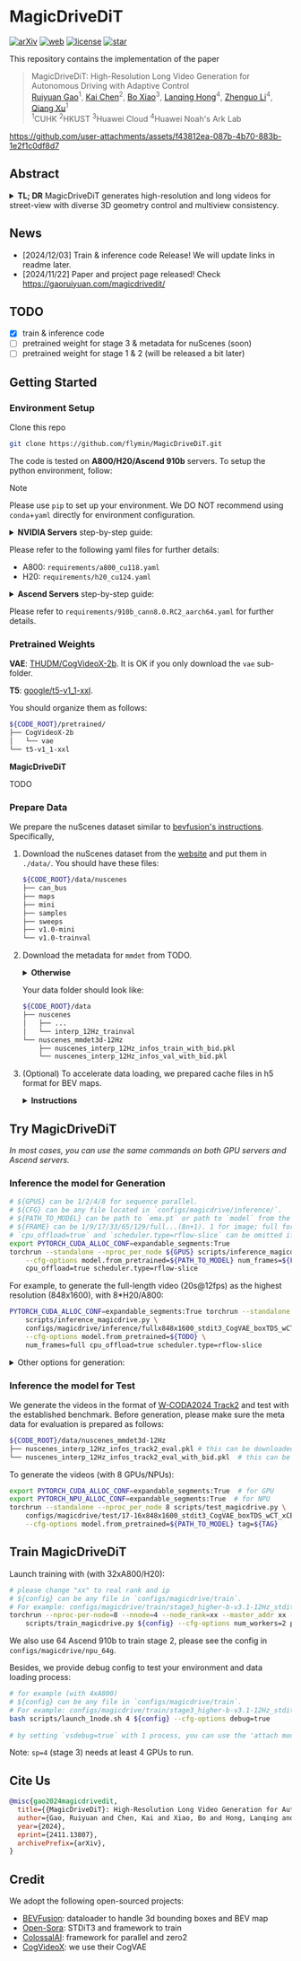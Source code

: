 # MagicDriveDiT

[![arXiv](https://img.shields.io/badge/ArXiv-2411.13807-b31b1b.svg?style=plastic)](https://arxiv.org/abs/2411.13807) [![web](https://img.shields.io/badge/Web-MagicDriveDiT-blue.svg?style=plastic)](https://gaoruiyuan.com/magicdrivedit/) [![license](https://img.shields.io/github/license/flymin/MagicDriveDiT?style=plastic)](https://github.com/flymin/MagicDriveDiT/blob/main/LICENSE) [![star](https://img.shields.io/github/stars/flymin/MagicDriveDiT)](https://github.com/flymin/MagicDriveDiT)

This repository contains the implementation of the paper 

> MagicDriveDiT: High-Resolution Long Video Generation for Autonomous Driving with Adaptive Control <br>
> [Ruiyuan Gao](https://gaoruiyuan.com/)<sup>1</sup>, [Kai Chen](https://kaichen1998.github.io/)<sup>2</sup>, [Bo Xiao](https://www.linkedin.com/in/bo-xiao-19909955/?originalSubdomain=ie)<sup>3</sup>, [Lanqing Hong](https://scholar.google.com.sg/citations?user=2p7x6OUAAAAJ&hl=en)<sup>4</sup>, [Zhenguo Li](https://scholar.google.com/citations?user=XboZC1AAAAAJ&hl=en)<sup>4</sup>, [Qiang Xu](https://cure-lab.github.io/)<sup>1</sup><br>
> <sup>1</sup>CUHK <sup>2</sup>HKUST <sup>3</sup>Huawei Cloud <sup>4</sup>Huawei Noah's Ark Lab <be>

https://github.com/user-attachments/assets/f43812ea-087b-4b70-883b-1e2f1c0df8d7

## Abstract

<details>
<summary><b>TL; DR</b> MagicDriveDiT generates high-resolution and long videos for street-view with diverse 3D geometry control and multiview consistency.</summary>

The rapid advancement of diffusion models has greatly improved video synthesis, especially in controllable video generation, which is essential for applications like autonomous driving. However, existing methods are limited by scalability and how control conditions are integrated, failing to meet the needs for high-resolution and long videos for autonomous driving applications. In this paper, we introduce MagicDriveDiT, a novel approach based on the DiT architecture, and tackle these challenges. Our method enhances scalability through flow matching and employs a progressive training strategy to manage complex scenarios. By incorporating spatial-temporal conditional encoding, MagicDriveDiT achieves precise control over spatial-temporal latents. Comprehensive experiments show its superior performance in generating realistic street scene videos with higher resolution and more frames. MagicDriveDiT significantly improves video generation quality and spatial-temporal controls, expanding its potential applications across various tasks in autonomous driving.

</details>

## News

- [2024/12/03] Train & inference code Release! We will update links in readme later.
- [2024/11/22] Paper and project page released! Check https://gaoruiyuan.com/magicdrivedit/

## TODO

- [x] train & inference code
- [ ] pretrained weight for stage 3 & metadata for nuScenes (soon)
- [ ] pretrained weight for stage 1 & 2 (will be released a bit later)

## Getting Started

### Environment Setup

Clone this repo

```bash
git clone https://github.com/flymin/MagicDriveDiT.git
```

The code is tested on **A800/H20/Ascend 910b** servers. To setup the python environment, follow:

> [!NOTE]  
> Please use `pip` to set up your environment. We DO NOT recommend using `conda`+`yaml` directly for environment configuration.

<details>
<summary><b>NVIDIA Servers</b> step-by-step guide:</summary>

1. Make sure you have an environment with the following packages:
    ```bash
    torch==2.4.0
    torchvision==0.19.0

    # may need to build from source
    apex (https://github.com/NVIDIA/apex)
    
    # choose the correct wheel packages or build from the source
    xformers>=0.0.27
    flash-attn>=2.6.3
    ```
2. Install Colossalai
    ```bash
    git clone https://github.com/flymin/ColossalAI.git
    git checkout pt2.4 && git pull
    cd ColossalAI
    BUILD_EXT=1 pip install .
    ```
3. Install other dependencies
    ```bash
    pip install -r requirements/requirements.txt
    ```
</details>

Please refer to the following yaml files for further details:
- A800: `requirements/a800_cu118.yaml`
- H20: `requirements/h20_cu124.yaml`

<details>
<summary><b>Ascend Servers</b> step-by-step guide:</summary>

1. Make sure you have an environment with the following packages (please refer to [this page](https://www.hiascend.com/document/detail/zh/Pytorch/60RC2/configandinstg/instg/insg_0003.html?sub_id=%2Fzh%2FPytorch%2F60RC2%2Fconfigandinstg%2Finstg%2Finsg_0008.html) to setup pytorch env):
    ```bash
    # based on CANN 8.0RC2
    torch==2.3.1
    torchvision==0.18.1
    torch-npu==2.3.1
    apex (https://gitee.com/ascend/apex)

    # choose the correct wheel packages or build from the source
    xformers==0.0.27
    ```
2. Install Colossalai
    ```bash
    # We remove dependency on `bitsandbytes`.
    git clone https://github.com/flymin/ColossalAI.git
    git checkout ascend && git pull
    cd ColossalAI
    BUILD_EXT=1 pip install .
    ```
3. Install other dependencies
    ```bash
    pip install -r requirements/requirements.txt
    ```
</details>

Please refer to `requirements/910b_cann8.0.RC2_aarch64.yaml` for further details.

### Pretrained Weights

**VAE**: [THUDM/CogVideoX-2b](https://huggingface.co/THUDM/CogVideoX-2b). It is OK if you only download the `vae` sub-folder.

**T5**: [google/t5-v1_1-xxl](https://huggingface.co/google/t5-v1_1-xxl).

You should organize them as follows:

```bash
${CODE_ROOT}/pretrained/
├── CogVideoX-2b
│   └── vae
└── t5-v1_1-xxl
```

**MagicDriveDiT**

TODO

### Prepare Data

We prepare the nuScenes dataset similar to [bevfusion's instructions](https://github.com/mit-han-lab/bevfusion#data-preparation). Specifically,

1. Download the nuScenes dataset from the [website](https://www.nuscenes.org/nuscenes) and put them in `./data/`. You should have these files:
    ```bash
    ${CODE_ROOT}/data/nuscenes
    ├── can_bus
    ├── maps
    ├── mini
    ├── samples
    ├── sweeps
    ├── v1.0-mini
    └── v1.0-trainval
    ```
    
2. Download the metadata for `mmdet` from TODO. 

    <details><summary><b>Otherwise</b></summary>
    
    Please interpolate the annotations to 12Hz as  [MagicDrive-t](https://github.com/cure-lab/MagicDrive/tree/video), and generate the meta data by yourself with the command in `tools/prepare_data/prepare_dataset.sh`.

    If you have the meta data files from [MagicDrive-t](https://github.com/cure-lab/MagicDrive/tree/video), you can use `tools/prepare_data/add_box_id.py` to add the keys for instance id. See commands in `tools/prepare_data/prepare_dataset.sh`.

    </details>
    
    Your data folder should look like:

    ```bash
    ${CODE_ROOT}/data
    ├── nuscenes
    │   ├── ...
    │   └── interp_12Hz_trainval
    └── nuscenes_mmdet3d-12Hz
        ├── nuscenes_interp_12Hz_infos_train_with_bid.pkl
        └── nuscenes_interp_12Hz_infos_val_with_bid.pkl
    ```

4. (Optional) To accelerate data loading, we prepared cache files in h5 format for BEV maps.
   <details><summary><b>Instructions</b></summary>
   
   They can be generated through `tools/prepare_data/prepare_map_aux.py` with different configs in `configs/cache_gen` For example:
    ```bash
    python tools/prepare_data/prepare_map_aux.py +cache_gen=map_cache_gen_interp \
        +process=val +subfix=8x200x200_12Hz
    ```
    Please find the full commands in `tools/prepare_data/prepare_dataset.sh`.
    
    Please make sure you move the generated cache file to the right path. Our defaults are:
    
    ```bash
    ${CODE_ROOT}/data/nuscenes_map_aux_12Hz
    ├── train_8x200x200_12Hz.h5 (25G)
    ├── train_8x400x400_12Hz.h5 (99G)
    ├── val_8x200x200_12Hz.h5 (5.3G)
    └── val_8x400x400_12Hz.h5 (22G)
	```
  </details>

## Try MagicDriveDiT

*In most cases, you can use the same commands on both GPU servers and Ascend servers.*

### Inference the model for Generation

```bash
# ${GPUS} can be 1/2/4/8 for sequence parallel.
# ${CFG} can be any file located in `configs/magicdrive/inference/`.
# ${PATH_TO_MODEL} can be path to `ema.pt` or path to `model` from the checkpoint.
# ${FRAME} can be 1/9/17/33/65/129/full...(8n+1). 1 for image; full for the full-length of nuScenes.
# `cpu_offload=true` and `scheduler.type=rflow-slice` can be omitted if you have enough GPU memory.
export PYTORCH_CUDA_ALLOC_CONF=expandable_segments:True
torchrun --standalone --nproc_per_node ${GPUS} scripts/inference_magicdrive.py ${CFG} \
    --cfg-options model.from_pretrained=${PATH_TO_MODEL} num_frames=${FRAME} \
    cpu_offload=true scheduler.type=rflow-slice
```

For example, to generate the full-length video (20s@12fps) as the highest resolution (848x1600), with 8*H20/A800:

```bash
PYTORCH_CUDA_ALLOC_CONF=expandable_segments:True torchrun --standalone --nproc_per_node 8 \
    scripts/inference_magicdrive.py \
    configs/magicdrive/inference/fullx848x1600_stdit3_CogVAE_boxTDS_wCT_xCE_wSST.py \
    --cfg-options model.from_pretrained=${TODO} \
    num_frames=full cpu_offload=true scheduler.type=rflow-slice
```

<details>
<summary>Other options for generation:</summary>
- `force_daytime`: (bool) force to generate daytime scenes.
- `force_rainy`: (bool) force to generate rainy scenes.
- `force_night`: (bool) force to generate night scenes.
- `allow_class`: (list) limit the classes for generation.
- `del_box_ratio`: (float) randomly drop boxes for generation.
- `drop_nearest_car`: (int) drop N-nearest vehicles during generation.

</details>

### Inference the model for Test

We generate the videos in the format of [W-CODA2024 Track2](https://coda-dataset.github.io/w-coda2024/track2/) and test with the established benchmark. Before generation, please make sure the meta data for evaluation is prepared as follows:

```bash
${CODE_ROOT}/data/nuscenes_mmdet3d-12Hz
├── nuscenes_interp_12Hz_infos_track2_eval.pkl # this can be downloaded from the page for track2
└── nuscenes_interp_12Hz_infos_track2_eval_with_bid.pkl  # this can be generated or downloaded from this project.
```

To generate the videos (with 8 GPUs/NPUs):

```bash
export PYTORCH_CUDA_ALLOC_CONF=expandable_segments:True  # for GPU
export PYTORCH_NPU_ALLOC_CONF=expandable_segments:True  # for NPU
torchrun --standalone --nproc_per_node 8 scripts/test_magicdrive.py \
    configs/magicdrive/test/17-16x848x1600_stdit3_CogVAE_boxTDS_wCT_xCE_wSST_map0_fsp8_cfg2.0.py \
    --cfg-options model.from_pretrained=${PATH_TO_MODEL} tag=${TAG}
```


## Train MagicDriveDiT

Launch training with (with 32xA800/H20):
```bash
# please change "xx" to real rank and ip
# ${config} can be any file in `configs/magicdrive/train`.
# For example: configs/magicdrive/train/stage3_higher-b-v3.1-12Hz_stdit3_CogVAE_boxTDS_wCT_xCE_wSST_bs4_lr1e-5_sp4simu8.py
torchrun --nproc-per-node=8 --nnode=4 --node_rank=xx --master_addr xx --master_port 18836 \
    scripts/train_magicdrive.py ${config} --cfg-options num_workers=2 prefetch_factor=2
```
We also use 64 Ascend 910b to train stage 2, please see the config in `configs/magicdrive/npu_64g`.

Besides, we provide debug config to test your environment and data loading process:
```bash
# for example (with 4xA800)
# ${config} can be any file in `configs/magicdrive/train`.
# For example: configs/magicdrive/train/stage3_higher-b-v3.1-12Hz_stdit3_CogVAE_boxTDS_wCT_xCE_wSST_bs4_lr1e-5_sp4simu8.py
bash scripts/launch_1node.sh 4 ${config} --cfg-options debug=true
	
# by setting `vsdebug=true` with 1 process, you can use the 'attach mode' from vscode to debug.
```

Note: `sp=4` (stage 3) needs at least 4 GPUs to run.


## Cite Us

```bibtex
@misc{gao2024magicdrivedit,
  title={{MagicDriveDiT}: High-Resolution Long Video Generation for Autonomous Driving with Adaptive Control},
  author={Gao, Ruiyuan and Chen, Kai and Xiao, Bo and Hong, Lanqing and Li, Zhenguo and Xu, Qiang},
  year={2024},
  eprint={2411.13807},
  archivePrefix={arXiv},
}
```

## Credit

We adopt the following open-sourced projects:

- [BEVFusion](https://github.com/mit-han-lab/bevfusion): dataloader to handle 3d bounding boxes and BEV map
- [Open-Sora](https://github.com/hpcaitech/Open-Sora): STDiT3 and framework to train
- [ColossalAI](https://github.com/hpcaitech/ColossalAI): framework for parallel and zero2
- [CogVideoX](https://github.com/THUDM/CogVideo): we use their CogVAE
